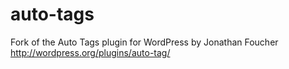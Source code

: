 auto-tags
=========

Fork of the Auto Tags plugin for WordPress by Jonathan Foucher
http://wordpress.org/plugins/auto-tag/
